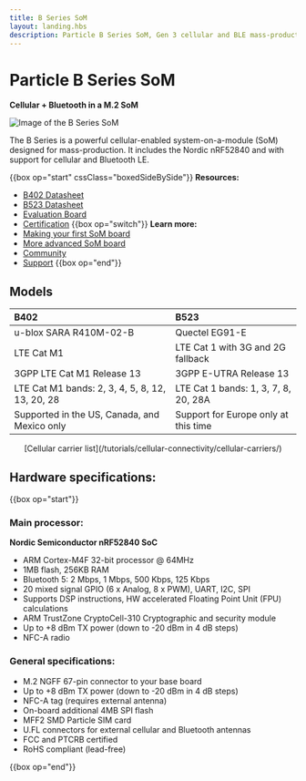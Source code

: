 ```yaml
---
title: B Series SoM
layout: landing.hbs
description: Particle B Series SoM, Gen 3 cellular and BLE mass-production module
---
```


# Particle B Series SoM

**Cellular + Bluetooth in a M.2 SoM**

![Image of the B Series SoM](/assets/images/b-series/b-series-top.png)

The B Series is a powerful cellular-enabled system-on-a-module (SoM) designed for mass-production. It includes the Nordic nRF52840 and with support for cellular and Bluetooth LE.

{{box op="start" cssClass="boxedSideBySide"}}
  **Resources:**
- [B402 Datasheet](/datasheets/boron/b402-datasheet/)
- [B523 Datasheet](/datasheets/boron/b523-datasheet/)
- [Evaluation Board](/datasheets/boron/b-series-eval-board/)
- [Certification](/datasheets/certifications/certification)
{{box op="switch"}}
**Learn more:**
- [Making your first SoM board](/tutorials/hardware-projects/som-first-board/)
- [More advanced SoM board](/datasheets/app-notes/an001-basic-som-design/)
- [Community](https://community.particle.io/)
- [Support](https://support.particle.io/hc/)
{{box op="end"}}

## Models

| B402 | B523 |
| :--- | :--- |
| u-blox SARA R410M-02-B | Quectel EG91-E | 
| LTE Cat M1 | LTE Cat 1 with 3G and 2G fallback |
| 3GPP LTE Cat M1 Release 13 | 3GPP E-UTRA Release 13  |
| LTE Cat M1 bands: 2, 3, 4, 5, 8, 12, 13, 20, 28 | LTE Cat 1 bands: 1, 3, 7, 8, 20, 28A |
| Supported in the US, Canada, and Mexico only | Support for Europe only at this time |

<center>[Cellular carrier list](/tutorials/cellular-connectivity/cellular-carriers/)</center>

## Hardware specifications:

{{box op="start"}}

### Main processor:

**Nordic Semiconductor nRF52840 SoC**

- ARM Cortex-M4F 32-bit processor @ 64MHz
- 1MB flash, 256KB RAM
- Bluetooth 5: 2 Mbps, 1 Mbps, 500 Kbps, 125 Kbps
- 20 mixed signal GPIO (6 x Analog, 8 x PWM), UART, I2C, SPI
- Supports DSP instructions, HW accelerated Floating Point Unit (FPU) calculations
- ARM TrustZone CryptoCell-310 Cryptographic and security module
- Up to +8 dBm TX power (down to -20 dBm in 4 dB steps)
- NFC-A radio

### General specifications:

- M.2 NGFF 67-pin connector to your base board
- Up to +8 dBm TX power (down to -20 dBm in 4 dB steps)
- NFC-A tag (requires external antenna)
- On-board additional 4MB SPI flash
- MFF2 SMD Particle SIM card
- U.FL connectors for external cellular and Bluetooth antennas
- FCC and PTCRB certified
- RoHS compliant (lead-free)

<!--
<div align="center">
<br />

<a href="https://store.particle.io/products/boron-lte" target="_blank" class="button">BUY A BORON</a>

</div>
-->

{{box op="end"}}
